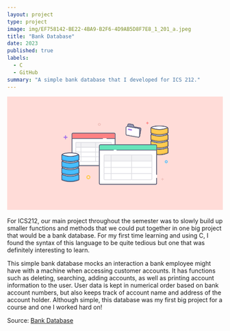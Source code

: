 ```yaml
---
layout: project
type: project
image: img/EF758142-BE22-4BA9-B2F6-4D9AB5D8F7E8_1_201_a.jpeg
title: "Bank Database"
date: 2023
published: true
labels:
  - C
  - GitHub
summary: "A simple bank database that I developed for ICS 212."
---
```

<img class="img-fluid" src="../img/2052005A-4457-49D9-B63F-0A055ABE4F33.png">

For ICS212, our main project throughout the semester was to slowly build up smaller functions and methods that we could put together in one big project that would be a bank database. For my first time learning and using C, I found the syntax of this language to be quite tedious but one that was definitely interesting to learn.

This simple bank database mocks an interaction a bank employee might have with a machine when accessing customer accounts. It has functions such as deleting, searching, adding accounts, as well as printing account information to the user. User data is kept in numerical order based on bank account numbers, but also keeps track of account name and address of the account holder. Although simple, this database was my first big project for a course and one I worked hard on!

Source: <a href="https://github.com/mair1/bank-database"><i class="large github icon "></i>Bank Database</a>
